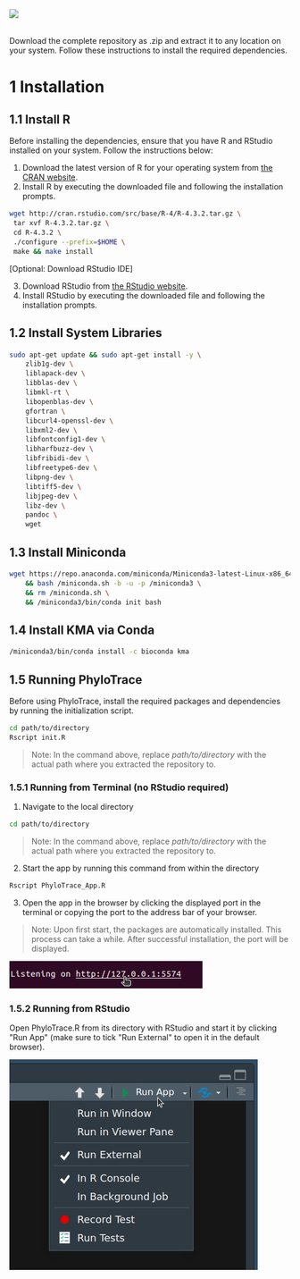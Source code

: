 <picture>
    <source media="(prefers-color-scheme: light)" srcset="www/PhyloTrace_bw.png">
    <source media="(prefers-color-scheme: dark)" srcset="www/PhyloTrace.png">    
    <img src= "www/">
</picture>

##

Download the complete repository as .zip and extract it to any location on your system.
Follow these instructions to install the required dependencies.

# 1 Installation

## 1.1 Install R

Before installing the dependencies, ensure that you have R and RStudio installed on your system. Follow the instructions below:

1. Download the latest version of R for your operating system from [the CRAN website](https://cran.r-project.org/).
2. Install R by executing the downloaded file and following the installation prompts.

```bash
wget http://cran.rstudio.com/src/base/R-4/R-4.3.2.tar.gz \
 tar xvf R-4.3.2.tar.gz \
 cd R-4.3.2 \
 ./configure --prefix=$HOME \
 make && make install
```

[Optional: Download RStudio IDE]

3. Download RStudio from [the RStudio website](https://rstudio.com/products/rstudio/download/).
4. Install RStudio by executing the downloaded file and following the installation prompts.

## 1.2 Install System Libraries

```bash
sudo apt-get update && sudo apt-get install -y \
    zlib1g-dev \
    liblapack-dev \
    libblas-dev \
    libmkl-rt \
    libopenblas-dev \
    gfortran \
    libcurl4-openssl-dev \
    libxml2-dev \
    libfontconfig1-dev \
    libharfbuzz-dev \
    libfribidi-dev \
    libfreetype6-dev \
    libpng-dev \
    libtiff5-dev \
    libjpeg-dev \
    libz-dev \
    pandoc \
    wget
```


## 1.3 Install Miniconda

```bash
wget https://repo.anaconda.com/miniconda/Miniconda3-latest-Linux-x86_64.sh -O /miniconda.sh \
    && bash /miniconda.sh -b -u -p /miniconda3 \
    && rm /miniconda.sh \
    && /miniconda3/bin/conda init bash
```

## 1.4 Install KMA via Conda

```bash
/miniconda3/bin/conda install -c bioconda kma
```

## 1.5 Running PhyloTrace

Before using PhyloTrace, install the required packages and dependencies by running the initialization script.
```bash
cd path/to/directory
Rscript init.R
```
>Note: In the command above, replace *path/to/directory* with the actual path where you extracted the repository to.

### 1.5.1 Running from Terminal (no RStudio required)

1. Navigate to the local directory
```bash
cd path/to/directory
```
>Note: In the command above, replace *path/to/directory* with the actual path where you extracted the repository to.

2. Start the app by running this command from within the directory
```bash
Rscript PhyloTrace_App.R
```

3. Open the app in the browser by clicking the displayed port in the terminal or copying the port to the address bar of your browser.

>Note: Upon first start, the packages are automatically installed. This process can take a while. After successful installation, the port will be displayed.  

![My Image](www/terminal_start.png)   

### 1.5.2 Running from RStudio

Open PhyloTrace.R from its directory with RStudio and start it by clicking "Run App" (make sure to tick "Run External" to open it in the default browser).

![My Image](www/run_external.png)

